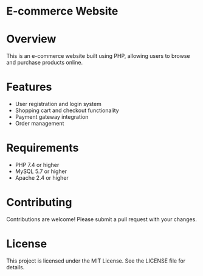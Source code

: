 
# E-commerce Website


# Overview


This is an e-commerce website built using PHP, allowing users to browse and purchase products online.

# Features


- User registration and login system
- Shopping cart and checkout functionality
- Payment gateway integration
- Order management 

# Requirements


- PHP 7.4 or higher
- MySQL 5.7 or higher
- Apache 2.4 or higher


# Contributing


Contributions are welcome! Please submit a pull request with your changes.

# License


This project is licensed under the MIT License. See the LICENSE file for details.

